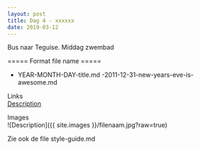 ```yaml
---
layout: post
title: Dag 4 - xxxxxx
date: 2019-03-12
---
```

Bus naar Teguise. Middag zwembad

===== Format file name =====
- YEAR-MONTH-DAY-title.md
-2011-12-31-new-years-eve-is-awesome.md

Links  
[Description](http://example.com)

Images  
![Description]({{ site.images }}/filenaam.jpg?raw=true)

Zie ook de file style-guide.md
